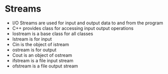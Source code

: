 # Streams
- I/O Streams are used for input and output data to and from the program
- C++ provides class for accessing input output operations
- Iostream is a base class for all classes
- Istream is for input
- Cin is the object of istream
- ostream is for output
- Cout is an object of ostream
- ifstream is a file input stream
- ofstream is a file output stream